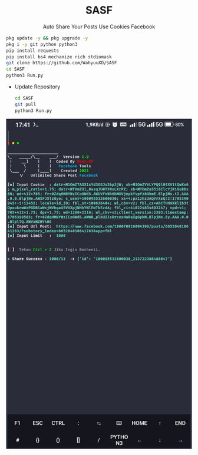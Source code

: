 <h1 align="center">SASF</h1>
<p align="center">Auto Share Your Posts Use Cookies Facebook</p>

```bash
pkg update -y && pkg upgrade -y
pkg i -y git python python3
pip install requests
pip install bs4 mechanize rich stdiomask
git clone https://github.com/WahyuuXD/SASF
cd SASF
python3 Run.py
```
- Update Repository
  ```bash
  cd SASF
  git pull
  python3 Run.py
  ```

<img src="/img/Simple.png">
